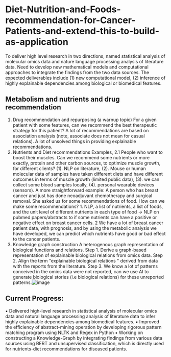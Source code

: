 # Diet-Nutrition-and-Foods-recommendation-for-Cancer-Patients-and-extend-this-to-build-as-application
To deliver high level research in two directions, named statistical analysis of molecular omics data and nature language processing analysis of literature data. Need to develop new mathematical models and computational approaches to integrate the findings from the two data sources. The expected deliverables include (1) new computational model, (2) inference of highly explainable dependencies among biological or biomedical features.

## Metabolism and nutrients and drug recommendation
1. Drug recommendation and repurposing (a warnup topic)
For a given patient with some features, can we recommend the best therapeutic strategy for this patient? A lot of recommendations are based on association analysis (note, associate does not mean for casual relations). A lot of unsolved things in providing explainable recommendations.
2. Nutrients and Diet recommendations
Examples, 2.1 People who want to boost their muscles.  Can we recommend some nutrients or more exactly, protein and other carbon sources, to optimize muscle growth, for different clients? (1). NLP on literature, (2). Mouse or human molecular data of samples have taken different diets and have different outcomes in terms of muscle growth (limited public data), (3). we can collect some blood samples locally, (4). personal wearable devices (sensors).
A more straightforward example: A person who has breast cancer and just has done neoadjuvant chemotherapy and surgical removal. She asked us for some recommendations of food. How can we make some recommendations? 1. NLP, a list of nutrients, a list of foods, and the unit level of different nutrients in each type of food -> NLP on pubmed papers/abstracts to if some nutrients can have a positive or negative effect on breast cancer cells. 2 We have a lot of breast cancer patient data, with prognosis, and by using the metabolic analysis we have developed, we can predict which nutrients have good or bad effect to the cancer patients.
3. Knowledge graph construction
A heterogenous graph representation of biological functions and relations. 
Step 1. Derive a graph-based representation of explainable biological relations from omics data.
Step 2. Align the term  "explainable biological relations " derived from data with the reports from the literature.
Step 3. We know a lot of patterns conceived in the omics data were not reported, can we use AI to generate biological stories (i.e biological relations) for these unreported patterns.![image](https://user-images.githubusercontent.com/90008433/190922937-6e11fbd1-93dc-4ef6-b9fd-7a8d64712cc2.png)

## Current Progress:
▪ Delivered high-level research in statistical analysis of molecular omics data and natural language processing analysis of literature data to infer highly explainable dependencies among biomedical features.
▪ Improved the efficiency of abstract-mining operation by developing rigorous pattern matching program using NLTK and Regex in Python
▪ Working on constructing a Knowledge-Graph by integrating findings from various data sources using BERT and unsupervised classification, which is directly used for nutrients-diet recommendations for diseased patients.
